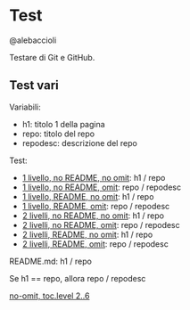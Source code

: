 # Test

@alebaccioli

Testare di Git e GitHub.

## Test vari

Variabili:

- h1: titolo 1 della pagina
- repo: titolo del repo
- repodesc: descrizione del repo

Test:

- [1 livello, no README, no omit](md1/no-omit.md): h1 / repo
- [1 livello, no README, omit](md1/omit.md): repo / repodesc
- [1 livello, README, no omit](md2/no-omit.md): h1 / repo
- [1 livello, README, omit](md2/omit.md): repo / repodesc
- [2 livelli, no README, no omit](inner/md1/no-omit.md): h1 / repo
- [2 livelli, no README, omit](inner/md1/omit.md): repo / repodesc
- [2 livelli, README, no omit](inner/md2/no-omit.md): h1 / repo
- [2 livelli, README, omit](inner/md2/omit.md): repo / repodesc

README.md: h1 / repo

Se h1 == repo, allora repo / repodesc

[no-omit, toc.level 2..6](indice.md)